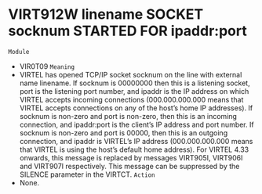 # VIRT912W linename SOCKET socknum STARTED FOR ipaddr:port
`Module`
- VIR0T09
`Meaning`
- VIRTEL has opened TCP/IP socket socknum on the line with external name linename. If socknum is 00000000 then this is a listening socket, port is the listening port number, and ipaddr is the IP address on which VIRTEL accepts incoming connections (000.000.000.000 means that VIRTEL accepts connections on any of the host’s home IP addresses). If socknum is non-zero and port is non-zero, then this is an incoming connection, and ipaddr:port is the client’s IP address and port number. If socknum is non-zero and port is 00000, then this is an outgoing connection, and ipaddr is VIRTEL’s  IP address (000.000.000.000 means that VIRTEL is using the host’s default home address).  For VIRTEL 4.33 onwards, this message is replaced by messages VIRT905I, VIRT906I and VIRT907I respectively. This message can be suppressed by the SILENCE parameter in the VIRTCT.
`Action`
- None.
